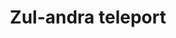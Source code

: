---
layout: item
title: Zul-andra teleport
item-id: 12938
datatable: true
id: 12938
name: "Zul-andra teleport"
members: true
lowalch: 4
highalch: 6
examine: "Teleports you to Zul-Andra."
monsters:
  - id: 2042
    name: "Zulrah"
    members: true
    combat_level: 725
    wiki_url: "https://oldschool.runescape.wiki/w/Zulrah#Serpentine"
    drops:
      - quantity: "4"
        rarity: 0.06048387096774194
    image: "https://oldschool.runescape.wiki/images/b/bc/Zulrah_%28serpentine%29.png?29a54"
---